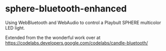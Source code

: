 # sphere-bluetooth-enhanced
Using WebBluetooth and WebAudio to control a Playbult SPHERE multicolor LED light.

Extended from the the wonderful work over at https://codelabs.developers.google.com/codelabs/candle-bluetooth/